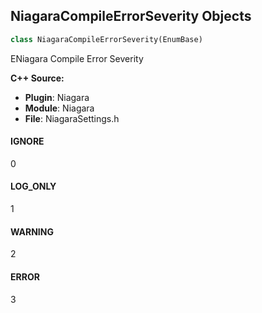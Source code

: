 ## NiagaraCompileErrorSeverity Objects

```python
class NiagaraCompileErrorSeverity(EnumBase)
```

ENiagara Compile Error Severity

**C++ Source:**

- **Plugin**: Niagara
- **Module**: Niagara
- **File**: NiagaraSettings.h

<a id="unreal.NiagaraCompileErrorSeverity.IGNORE"></a>

#### IGNORE

0

<a id="unreal.NiagaraCompileErrorSeverity.LOG_ONLY"></a>

#### LOG_ONLY

1

<a id="unreal.NiagaraCompileErrorSeverity.WARNING"></a>

#### WARNING

2

<a id="unreal.NiagaraCompileErrorSeverity.ERROR"></a>

#### ERROR

3

<a id="unreal.NiagaraStripScriptByteCodeOption"></a>